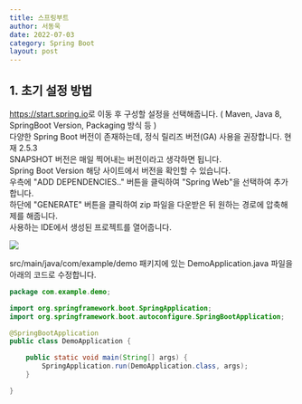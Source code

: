 ```yaml
---
title: 스프링부트
author: 서동욱
date: 2022-07-03
category: Spring Boot
layout: post
---
```


## **1. 초기 설정 방법**
<https://start.spring.io>로 이동 후 구성할 설정을 선택해줍니다. ( Maven, Java 8, SpringBoot Version, Packaging 방식 등 )   
다양한 Spring Boot 버전이 존재하는데, 정식 릴리즈 버전(GA) 사용을 권장합니다. 현재 2.5.3   
SNAPSHOT 버전은 매일 찍어내는 버전이라고 생각하면 됩니다.   
Spring Boot Version 해당 사이트에서 버전을 확인할 수 있습니다.   
우측에 "ADD DEPENDENCIES.." 버튼을 클릭하여 "Spring Web"을 선택하여 추가합니다.   
하단에 "GENERATE" 버튼을 클릭하여 zip 파일을 다운받은 뒤 원하는 경로에 압축해제를 해줍니다.   
사용하는 IDE에서 생성된 프로젝트를 열어줍니다.

![](https://blog.kakaocdn.net/dn/cpnDPf/btrb8hLdnji/BEt0B9FlkEcKnKQptK5UU1/img.png)

src/main/java/com/example/demo 패키지에 있는 DemoApplication.java 파일을 아래의 코드로 수정합니다.
```java
package com.example.demo;

import org.springframework.boot.SpringApplication;
import org.springframework.boot.autoconfigure.SpringBootApplication;

@SpringBootApplication
public class DemoApplication {

	public static void main(String[] args) {
		SpringApplication.run(DemoApplication.class, args);
	}

}
```